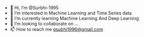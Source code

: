 - 👋 Hi, I’m @Surbhi-1995
- 👀 I’m interested in Machine Learning and Time Series data
- 🌱 I’m currently learning Machine Learning And Deep Learning
- 💞️ I’m looking to collaborate on ...
- 📫 How to reach me gsubhi1996@gmail.com

<!---
Surbhi-1995/Surbhi-1995 is a ✨ special ✨ repository because its `README.md` (this file) appears on your GitHub profile.
You can click the Preview link to take a look at your changes.
--->
